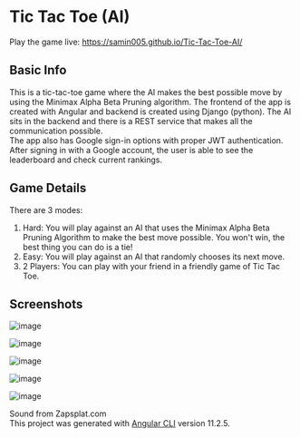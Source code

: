 # Tic Tac Toe (AI)

Play the game live: https://samin005.github.io/Tic-Tac-Toe-AI/  

## Basic Info

This is a tic-tac-toe game where the AI makes the best possible move by using the Minimax Alpha Beta Pruning algorithm. The frontend of the app is created with Angular and backend is created using Django (python). The AI sits in the backend and there is a REST service that makes all the communication possible.  
The app also has Google sign-in options with proper JWT authentication. After signing in with a Google account, the user is able to see the leaderboard and check current rankings. 

## Game Details

 There are 3 modes:  
 1. Hard: You will play against an AI that uses the Minimax Alpha Beta Pruning Algorithm to make the best move possible. You won\'t win, the best thing you can do is a tie!  
 2. Easy: You will play against an AI that randomly chooses its next move.
 3. 2 Players: You can play with your friend in a friendly game of Tic Tac Toe.  

## Screenshots

![image](https://user-images.githubusercontent.com/34473594/112763630-14adf080-9027-11eb-9fae-69a19c644aab.png)  

![image](https://user-images.githubusercontent.com/34473594/112763700-5b9be600-9027-11eb-9ff1-28b940627e1a.png)  

![image](https://user-images.githubusercontent.com/34473594/112763740-8d14b180-9027-11eb-83ad-c8e81d6ceb41.png)  

![image](https://user-images.githubusercontent.com/34473594/112763791-ca793f00-9027-11eb-9a62-02a078e9c190.png)  

![image](https://user-images.githubusercontent.com/34473594/117586311-48595b80-b139-11eb-8bbc-c77e4138c925.png)  

Sound from Zapsplat.com  
This project was generated with [Angular CLI](https://github.com/angular/angular-cli) version 11.2.5.
